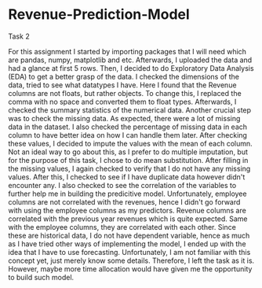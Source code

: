 # Revenue-Prediction-Model
Task 2

For this assignment I started by importing packages that I will need which are pandas, numpy, matplotlib and etc.
Afterwards, I uploaded the data and had a glance at first 5 rows. Then, I decided to do Exploratory Data Analysis (EDA) to get a better grasp of the data. 
I checked the dimensions of the data, tried to see what datatypes I have. Here I found that the Revenue columns are not floats, but rather objects.
To change this, I replaced the comma with no space and converted them to float types. Afterwards, I checked the summary statistics of the numerical data.
Another crucial step was to check the missing data. As expected, there were a lot of missing data in the dataset. I also checked the percentage of missing data in each column
to have better idea on how I can handle them later. After checking these values, I decided to impute the values with the mean of each column. Not an ideal way to go about this, as
I prefer to do multiple imputation, but for the purpose of this task, I chose to do mean substitution. After filling in the missing values, I again checked to verify that I do 
not have any missing values. After this, I checked to see if I have duplicate data however didn't encounter any. I also checked to see the correlation of the variables to further 
help me in building the predicitive model. Unfortunately, employee columns are not correlated with the revenues, hence I didn't go forward with using the employee columns as my
predictors. Revenue columns are correlated with the previous year revenues which is quite expected. Same with the employee columns, they are correlated with each other. Since 
these are historical data, I do not have dependent variable, hence as much as I have tried other ways of implementing the model, I ended up with the idea that I have to use
forecasting. Unfortunately, I am not familiar with this concept yet, just merely know some details. Therefore, I left the task as it is. However, maybe more time allocation 
would have given me the opportunity to build such model.
